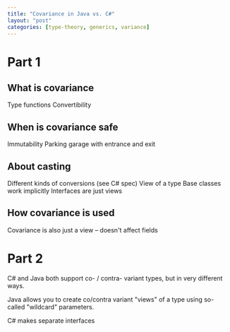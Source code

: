 ```yaml
---
title: "Covariance in Java vs. C#"
layout: "post"
categories: [type-theory, generics, variance]
---
```


# Part 1

## What is covariance
Type functions
Convertibility

## When is covariance safe
Immutability
Parking garage with entrance and exit

## About casting
Different kinds of conversions (see C# spec)
View of a type
Base classes work implicitly
Interfaces are just views

## How covariance is used
Covariance is also just a view &ndash; doesn't affect fields

# Part 2
C# and Java both support co- / contra- variant types, but in very different ways.

Java allows you to create co/contra variant "views" of a type using so-called "wildcard" parameters.

C# makes separate interfaces